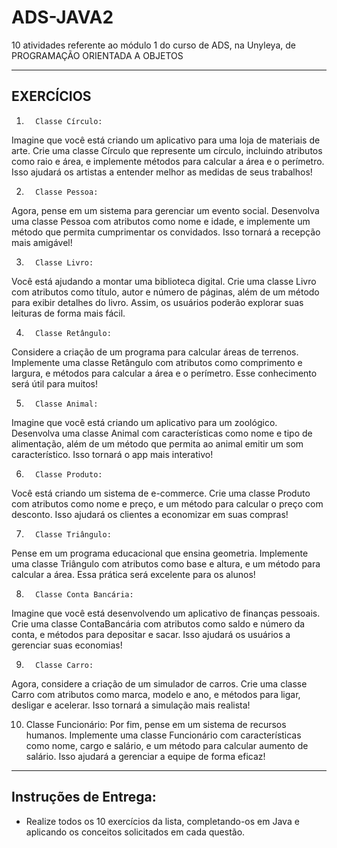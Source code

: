# ADS-JAVA2
10 atividades referente ao módulo 1 do curso de ADS, na Unyleya, de PROGRAMAÇÃO ORIENTADA A OBJETOS

---------------------------------------
EXERCÍCIOS
---------------------------------------

1.       Classe Círculo:
Imagine que você está criando um aplicativo para uma loja de materiais de arte. Crie uma classe Círculo que represente um círculo, incluindo atributos como raio e área, e implemente métodos para calcular a área e o perímetro. Isso ajudará os artistas a entender melhor as medidas de seus trabalhos!

2.       Classe Pessoa:
Agora, pense em um sistema para gerenciar um evento social. Desenvolva uma classe Pessoa com atributos como nome e idade, e implemente um método que permita cumprimentar os convidados. Isso tornará a recepção mais amigável!

3.       Classe Livro:
Você está ajudando a montar uma biblioteca digital. Crie uma classe Livro com atributos como título, autor e número de páginas, além de um método para exibir detalhes do livro. Assim, os usuários poderão explorar suas leituras de forma mais fácil.

4.       Classe Retângulo:
Considere a criação de um programa para calcular áreas de terrenos. Implemente uma classe Retângulo com atributos como comprimento e largura, e métodos para calcular a área e o perímetro. Esse conhecimento será útil para muitos!

5.       Classe Animal:
Imagine que você está criando um aplicativo para um zoológico. Desenvolva uma classe Animal com características como nome e tipo de alimentação, além de um método que permita ao animal emitir um som característico. Isso tornará o app mais interativo!

6.       Classe Produto:
Você está criando um sistema de e-commerce. Crie uma classe Produto com atributos como nome e preço, e um método para calcular o preço com desconto. Isso ajudará os clientes a economizar em suas compras!

7.       Classe Triângulo:
Pense em um programa educacional que ensina geometria. Implemente uma classe Triângulo com atributos como base e altura, e um método para calcular a área. Essa prática será excelente para os alunos!

8.       Classe Conta Bancária:
Imagine que você está desenvolvendo um aplicativo de finanças pessoais. Crie uma classe ContaBancária com atributos como saldo e número da conta, e métodos para depositar e sacar. Isso ajudará os usuários a gerenciar suas economias!

9.       Classe Carro:
Agora, considere a criação de um simulador de carros. Crie uma classe Carro com atributos como marca, modelo e ano, e métodos para ligar, desligar e acelerar. Isso tornará a simulação mais realista!

10.   Classe Funcionário:
Por fim, pense em um sistema de recursos humanos. Implemente uma classe Funcionário com características como nome, cargo e salário, e um método para calcular aumento de salário. Isso ajudará a gerenciar a equipe de forma eficaz!

---------------------------------------
Instruções de Entrega:
---------------------------------------
- Realize todos os 10 exercícios da lista, completando-os em Java e aplicando os conceitos solicitados em cada questão.
